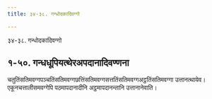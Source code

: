 ```yaml
---
title: ३४-३८. गन्धोदकादिवग्गो

---
```

३४-३८. गन्धोदकादिवग्गो  


## १-५०. गन्धधूपियत्थेरअपदानादिवण्णना

चतुतिंसतिमवग्गपञ्चतिंसतिमवग्गछत्तिंसतिमवग्गसत्ततिंसतिमवग्गअट्ठतिंसतिमवग्गा उत्तानत्थायेव।  
एकूनचत्तालीसमवग्गेपि पठमापदानादीनि अट्ठमापदानन्तानि उत्तानानेवाति।  